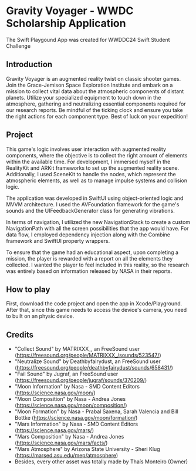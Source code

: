 # Gravity Voyager - WWDC Scholarship Application  

The Swift Playgound App was created for WWDDC24 Swift Student Challenge

## Introduction

Gravity Voyager is an augmented reality twist on classic shooter games. Join the Grace-Jemison Space Exploration Institute and embark on a mission to collect vital data about the atmospheric components of distant planets.
Utilize your specialized equipment to touch down in the atmosphere, gathering and neutralizing essential components required for our research reports.
Be mindful of the ticking clock and ensure you take the right actions for each component type. Best of luck on your expedition!


## Project

This game's logic involves user interaction with augmented reality components, where the objective is to collect the right amount of elements within the available time. For development, I immersed myself in the RealityKit and ARKit frameworks to set up the augmented reality scene. Additionally, I used SceneKit to handle the nodes, which represent the atmospheric elements, as well as to manage impulse systems and collision logic.

The application was developed in SwiftUI using object-oriented logic and MVVM architecture. I used the AVFoundation framework for the game's sounds and the UIFeedbackGenerator class for generating vibrations.

In terms of navigation, I utilized the new NavigationStack to create a custom NavigationPath with all the screen possibilities that the app would have. For data flow, I employed dependency injection along with the Combine framework and SwiftUI property wrappers.

To ensure that the game had an educational aspect, upon completing a mission, the player is rewarded with a report on all the elements they collected. I wanted the player to feel included in this reality, so the research was entirely based on information released by NASA in their reports.
  

## How to play

First, download the code project and open the app in Xcode/Playground. After that, since this game needs to access the device's camera, you need to built on an physic device.

## Credits
- "Collect Sound" by MATRIXXX_, an FreeSound user 
(https://freesound.org/people/MATRIXXX_/sounds/523547/)
- "Neutralize Sound" by Deathbyfairydust, an FreeSound user 
(https://freesound.org/people/deathbyfairydust/sounds/658431/)
- "Fail Sound" by Jugraf, an FreeSound user 
(https://freesound.org/people/jugraf/sounds/370209/)
- "Moon Information" by Nasa - SMD Content Editors
(https://science.nasa.gov/moon/)
- "Moon Composition" by Nasa - Andrea Jones 
(https://science.nasa.gov/moon/composition/)
- "Moon Formation" by Nasa - Prabal Saxena, Sarah Valencia and Bill Bottke 
(https://science.nasa.gov/moon/formation/)
- "Mars Information" by Nasa - SMD Content Editors
(https://science.nasa.gov/mars/)
- "Mars Composition" by Nasa - Andrea Jones 
(https://science.nasa.gov/mars/facts/)
- "Mars Atmosphere" by Arizona State University - Sheri Klug
(https://marsed.asu.edu/mep/atmosphere)
-  Besides, every other asset was totally made by Thaís Monteiro (Owner)

